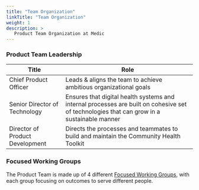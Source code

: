 ```yaml
---
title: "Team Organization"
linkTitle: "Team Organization"
weight: 1
description: >
   Product Team Organization at Medic
---
```



### Product Team Leadership 
|Title|Role|
|--|--|
|Chief Product Officer|Leads & aligns the team to achieve ambitious organizational goals|
|Senior Director of Technology|Ensures that digital health systems and internal processes are built on cohesive set of technologies that can grow in a sustainable manner|
|Director of Product Development|Directs the processes and teammates to build and maintain the Community Health Toolkit|

### Focused Working Groups
The Product Team is made up of 4 different [Focused Working Groups](/contribute/medic/product-development-process/focused-groups), with each group focusing on outcomes to serve different people.

